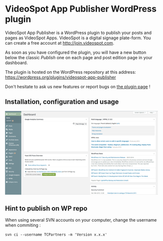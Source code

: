 # VideoSpot App Publisher WordPress plugin

VideoSpot App Publisher is a WordPress plugin to publish your posts and pages as VideoSpot Apps. VideoSpot is a digital signage plate-form. You can create a free account at <http://join.videospot.com>.

As soon as you have configured the plugin, you will have a new button below the classic *Publish* one on each page and post edition page in your dashboard.

The plugin is hosted on the WordPress repository at this address: <https://wordpress.org/plugins/videospot-app-publisher>

Don't hesitate to ask us new features or report bugs on [the plugin page](https://wordpress.org/support/plugin/videospot-app-publisher/) !

## Installation, configuration and usage

![](assets-wp-repo/howto.gif)

## Hint to publish on WP repo

When using several SVN accounts on your computer, change the username when commiting :

```
svn ci --username TCPartners -m 'Version x.x.x'
```
